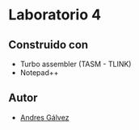 # Laboratorio 4
## Construido con
* Turbo assembler (TASM - TLINK)
* Notepad++
## Autor
* [Andres Gálvez](https://github.com/AndresSGalvezA)